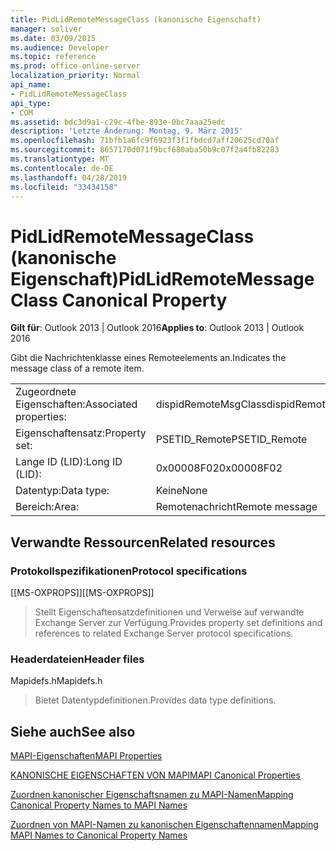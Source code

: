 ```yaml
---
title: PidLidRemoteMessageClass (kanonische Eigenschaft)
manager: soliver
ms.date: 03/09/2015
ms.audience: Developer
ms.topic: reference
ms.prod: office-online-server
localization_priority: Normal
api_name:
- PidLidRemoteMessageClass
api_type:
- COM
ms.assetid: bdc3d9a1-c29c-4fbe-893e-0bc7aaa25edc
description: 'Letzte Änderung: Montag, 9. März 2015'
ms.openlocfilehash: 71bfb1a6fc9f6923f3f1fbdcd7aff20625cd70af
ms.sourcegitcommit: 8657170d071f9bcf680aba50b9c07f2a4fb82283
ms.translationtype: MT
ms.contentlocale: de-DE
ms.lasthandoff: 04/28/2019
ms.locfileid: "33434158"
---
```

# <a name="pidlidremotemessageclass-canonical-property"></a><span data-ttu-id="c5fc1-103">PidLidRemoteMessageClass (kanonische Eigenschaft)</span><span class="sxs-lookup"><span data-stu-id="c5fc1-103">PidLidRemoteMessageClass Canonical Property</span></span>

  
  
<span data-ttu-id="c5fc1-104">**Gilt für**: Outlook 2013 | Outlook 2016</span><span class="sxs-lookup"><span data-stu-id="c5fc1-104">**Applies to**: Outlook 2013 | Outlook 2016</span></span> 
  
<span data-ttu-id="c5fc1-105">Gibt die Nachrichtenklasse eines Remoteelements an.</span><span class="sxs-lookup"><span data-stu-id="c5fc1-105">Indicates the message class of a remote item.</span></span>
  
|||
|:-----|:-----|
|<span data-ttu-id="c5fc1-106">Zugeordnete Eigenschaften:</span><span class="sxs-lookup"><span data-stu-id="c5fc1-106">Associated properties:</span></span>  <br/> |<span data-ttu-id="c5fc1-107">dispidRemoteMsgClass</span><span class="sxs-lookup"><span data-stu-id="c5fc1-107">dispidRemoteMsgClass</span></span>  <br/> |
|<span data-ttu-id="c5fc1-108">Eigenschaftensatz:</span><span class="sxs-lookup"><span data-stu-id="c5fc1-108">Property set:</span></span>  <br/> |<span data-ttu-id="c5fc1-109">PSETID_Remote</span><span class="sxs-lookup"><span data-stu-id="c5fc1-109">PSETID_Remote</span></span>  <br/> |
|<span data-ttu-id="c5fc1-110">Lange ID (LID):</span><span class="sxs-lookup"><span data-stu-id="c5fc1-110">Long ID (LID):</span></span>  <br/> |<span data-ttu-id="c5fc1-111">0x00008F02</span><span class="sxs-lookup"><span data-stu-id="c5fc1-111">0x00008F02</span></span>  <br/> |
|<span data-ttu-id="c5fc1-112">Datentyp:</span><span class="sxs-lookup"><span data-stu-id="c5fc1-112">Data type:</span></span>  <br/> |<span data-ttu-id="c5fc1-113">Keine</span><span class="sxs-lookup"><span data-stu-id="c5fc1-113">None</span></span>  <br/> |
|<span data-ttu-id="c5fc1-114">Bereich:</span><span class="sxs-lookup"><span data-stu-id="c5fc1-114">Area:</span></span>  <br/> |<span data-ttu-id="c5fc1-115">Remotenachricht</span><span class="sxs-lookup"><span data-stu-id="c5fc1-115">Remote message</span></span>  <br/> |
   
## <a name="related-resources"></a><span data-ttu-id="c5fc1-116">Verwandte Ressourcen</span><span class="sxs-lookup"><span data-stu-id="c5fc1-116">Related resources</span></span>

### <a name="protocol-specifications"></a><span data-ttu-id="c5fc1-117">Protokollspezifikationen</span><span class="sxs-lookup"><span data-stu-id="c5fc1-117">Protocol specifications</span></span>

<span data-ttu-id="c5fc1-118">[[MS-OXPROPS]]</span><span class="sxs-lookup"><span data-stu-id="c5fc1-118">[[MS-OXPROPS]]</span></span> 
  
> <span data-ttu-id="c5fc1-119">Stellt Eigenschaftensatzdefinitionen und Verweise auf verwandte Exchange Server zur Verfügung.</span><span class="sxs-lookup"><span data-stu-id="c5fc1-119">Provides property set definitions and references to related Exchange Server protocol specifications.</span></span>
    
### <a name="header-files"></a><span data-ttu-id="c5fc1-120">Headerdateien</span><span class="sxs-lookup"><span data-stu-id="c5fc1-120">Header files</span></span>

<span data-ttu-id="c5fc1-121">Mapidefs.h</span><span class="sxs-lookup"><span data-stu-id="c5fc1-121">Mapidefs.h</span></span>
  
> <span data-ttu-id="c5fc1-122">Bietet Datentypdefinitionen.</span><span class="sxs-lookup"><span data-stu-id="c5fc1-122">Provides data type definitions.</span></span>
    
## <a name="see-also"></a><span data-ttu-id="c5fc1-123">Siehe auch</span><span class="sxs-lookup"><span data-stu-id="c5fc1-123">See also</span></span>



[<span data-ttu-id="c5fc1-124">MAPI-Eigenschaften</span><span class="sxs-lookup"><span data-stu-id="c5fc1-124">MAPI Properties</span></span>](mapi-properties.md)
  
[<span data-ttu-id="c5fc1-125">KANONISCHE EIGENSCHAFTEN VON MAPI</span><span class="sxs-lookup"><span data-stu-id="c5fc1-125">MAPI Canonical Properties</span></span>](mapi-canonical-properties.md)
  
[<span data-ttu-id="c5fc1-126">Zuordnen kanonischer Eigenschaftsnamen zu MAPI-Namen</span><span class="sxs-lookup"><span data-stu-id="c5fc1-126">Mapping Canonical Property Names to MAPI Names</span></span>](mapping-canonical-property-names-to-mapi-names.md)
  
[<span data-ttu-id="c5fc1-127">Zuordnen von MAPI-Namen zu kanonischen Eigenschaftennamen</span><span class="sxs-lookup"><span data-stu-id="c5fc1-127">Mapping MAPI Names to Canonical Property Names</span></span>](mapping-mapi-names-to-canonical-property-names.md)

